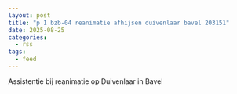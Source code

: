 ```yaml
---
layout: post
title: "p 1 bzb-04 reanimatie afhijsen duivenlaar bavel 203151"
date: 2025-08-25
categories: 
  - rss
tags: 
  - feed
---
```


Assistentie bij reanimatie op Duivenlaar in Bavel
